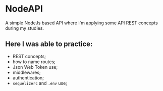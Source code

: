 # NodeAPI

A simple NodeJs based API where I'm applying some API REST concepts during my studies.

## Here I was able to practice:

- REST concepts;
- how to name routes;
- Json Web Token use;
- middlewares;
- authentication;
- `sequelizerc` and `.env` use;
